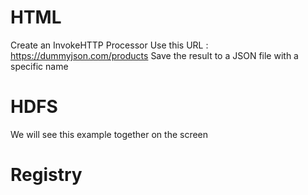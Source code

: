 HTML
====

Create an InvokeHTTP Processor
Use this URL : https://dummyjson.com/products
Save the result to a JSON file with a specific name

HDFS
====

We will see this example together on the screen

Registry
========


